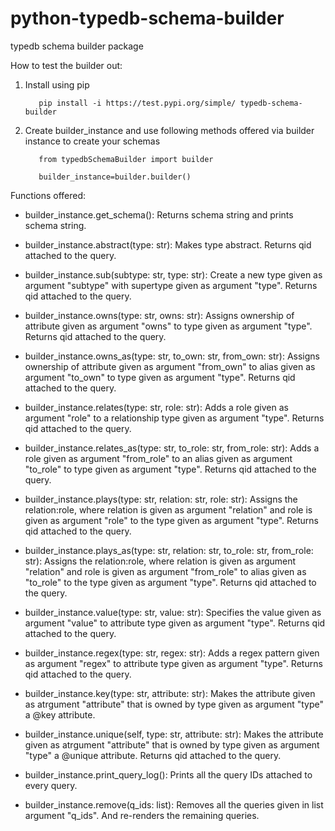 # python-typedb-schema-builder
typedb schema builder package

How to test the builder out:
1. Install using pip
   ``` 
      pip install -i https://test.pypi.org/simple/ typedb-schema-builder
   ```
2. Create builder_instance and use following methods offered via builder instance to create your schemas

   ``` 
      from typedbSchemaBuilder import builder

      builder_instance=builder.builder()
   ```

   
Functions offered:

* builder_instance.get_schema():
Returns schema string and prints schema string.

* builder_instance.abstract(type: str):
Makes type abstract. Returns qid attached to the query.

* builder_instance.sub(subtype: str, type: str):
Create a new type given as argument "subtype" with supertype given as argument "type". Returns qid attached to the query.

* builder_instance.owns(type: str, owns: str):
Assigns ownership of attribute given as argument "owns" to type given as argument "type". Returns qid attached to the query.

* builder_instance.owns_as(type: str, to_own: str, from_own: str):
Assigns ownership of attribute given as argument "from_own" to alias given as argument "to_own" to type given as argument "type". Returns qid attached to the query.

* builder_instance.relates(type: str, role: str):
Adds a role given as argument "role" to a relationship type given as argument "type". Returns qid attached to the query.

* builder_instance.relates_as(type: str, to_role: str, from_role: str):
Adds a role given as argument "from_role" to an alias given as argument "to_role" to type given as argument "type". Returns qid attached to the query.

* builder_instance.plays(type: str, relation: str, role: str):
Assigns the relation:role, where relation is given as argument "relation" and role is given as argument "role" to the type given as argument "type". Returns qid attached to the query.

* builder_instance.plays_as(type: str, relation: str, to_role: str, from_role: str):
Assigns the relation:role, where relation is given as argument "relation" and role is given as argument "from_role" to alias given as "to_role" to the type given as argument "type". Returns qid attached to the query.

* builder_instance.value(type: str, value: str):
Specifies the value given as argument "value" to attribute type given as argument "type". Returns qid attached to the query.

* builder_instance.regex(type: str, regex: str):
Adds a regex pattern given as argument "regex" to attribute type given as argument "type". Returns qid attached to the query.

* builder_instance.key(type: str, attribute: str):
Makes the attribute given as atrgument "attribute" that is owned by type given as argument "type" a @key attribute.

* builder_instance.unique(self, type: str, attribute: str):
Makes the attribute given as atrgument "attribute" that is owned by type given as argument "type" a @unique attribute. Returns qid attached to the query.

* builder_instance.print_query_log():
Prints all the query IDs attached to every query.

* builder_instance.remove(q_ids: list):
Removes all the queries given in list argument "q_ids". And re-renders the remaining queries.
